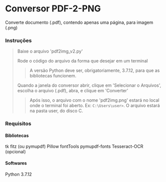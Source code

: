 # Conversor PDF-2-PNG

Converte documento (.pdf), contendo apenas uma página, para imagem (.png)

### Instruções

> Baixe o arquivo 'pdf2img_v2.py'
>
> Rode o código do arquivo da forma que desejar em um terminal
> > A versão Python deve ser, obrigatoriamente,  3.7.12, para que as bibliotecas funcionem.
>
> Quando a janela do conversor abrir, clique em 'Selecionar o Arquivos', escolha o arquivo (.pdf), abra, e clique em 'Converter'
> > Após isso, o arquivo com o nome 'pdf2img.png' estará no local onde o terminal foi aberto. Ex:  `C:\Users\user>`. O arquivo estará na pasta user, do disco C.


### Requisitos

#### Bibliotecas
tk
fitz (ou pymupdf)
Pillow
fontTools
pymupdf-fonts
Tesseract-OCR (opcional)

#### Softwares
Python 3.7.12

